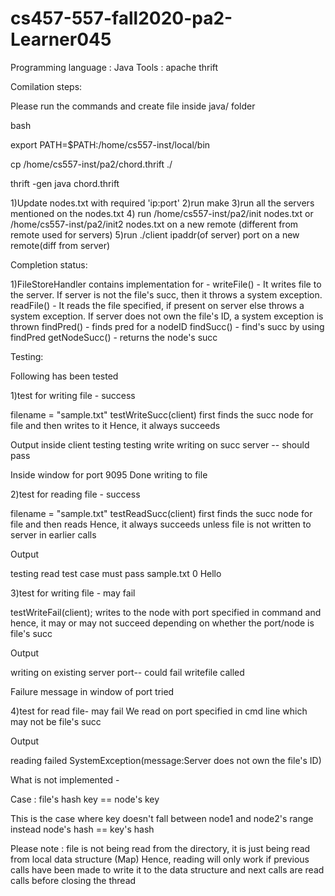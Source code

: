 # cs457-557-fall2020-pa2-Learner045

Programming language : Java
Tools : apache thrift



Comilation steps:


Please run the commands and create file inside java/ folder

bash

export PATH=$PATH:/home/cs557-inst/local/bin

cp /home/cs557-inst/pa2/chord.thrift ./

thrift -gen java chord.thrift

1)Update nodes.txt with required 'ip:port' 
2)run make
3)run all the servers mentioned on the nodes.txt
4) run  /home/cs557-inst/pa2/init nodes.txt or  /home/cs557-inst/pa2/init2 nodes.txt
on a new remote (different from remote used for servers)
5)run ./client ipaddr(of server) port on a new remote(diff from server)




Completion status:

1)FileStoreHandler contains implementation for -
writeFile() - It writes file to the server. If server is not the file's succ, then it throws a system exception.
readFile() - It reads the file specified, if present on server else throws a system exception.
If server does not own the file's ID, a system exception is thrown
findPred() - finds pred for a nodeID
findSucc() - find's succ by using findPred
getNodeSucc() - returns the node's succ




Testing:

Following has been tested 

1)test for writing file - success

filename = "sample.txt"
testWriteSucc(client) first finds the succ node for file and then writes to it
Hence, it always succeeds


Output
inside client testing
testing write
writing on succ server -- should pass

Inside window for port 9095
Done writing to file


2)test for reading file - success

filename = "sample.txt"
testReadSucc(client) first finds the succ node for file and then reads 
Hence, it always succeeds unless file is not written to server in earlier calls

Output

testing read
test case must pass
sample.txt 0 Hello


3)test for writing file - may fail

testWriteFail(client); writes to the node with port specified in command and
hence, it may or may not succeed depending on whether the port/node is file's succ

Output

writing on existing server port-- could fail
writefile called

Failure message in window of port tried 



4)test for read file- may fail
We read on port specified in cmd line which may not be file's succ

Output

reading failed
SystemException(message:Server does not own the file's ID)



What is not implemented - 

Case : file's hash key == node's key 

This is the case  where key doesn't fall between node1 and node2's range
instead node's hash == key's hash


Please note : file is not being read from the directory, it is just being read from local data structure (Map)
Hence,  reading will only work if previous calls have been made to write it to the data structure and 
next calls are read calls before closing the thread







